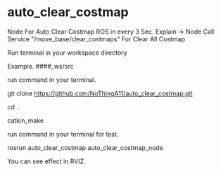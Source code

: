 # auto_clear_costmap
Node For Auto Clear Costmap ROS in every 3 Sec.
Explain -> Node Call Service "/move_base/clear_costmaps" For Clear All Costmap

Run terminal in your workspace directory

Example. ####_ws/src

run command in your terminal.

git clone https://github.com/NoThingA11/auto_clear_costmap.git

cd ..

catkin_make

run command in your terminal for test.

rosrun auto_clear_costmap auto_clear_costmap_node

You can see effect in RVIZ.
